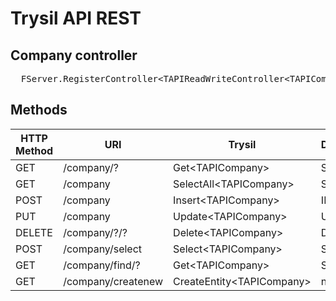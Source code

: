 # Trysil API REST

## Company controller

<pre>
  FServer.RegisterController&lt;TAPIReadWriteController&lt;TAPICompany&gt;&gt;('/company');
</pre>

## Methods

|HTTP Method|URI|Trysil|Database|LazyEntity|LazyList|
|-|-|-|-|-|-|
|GET|/company/?|Get&lt;TAPICompany&gt;|SELECT|Yes|Yes|
|GET|/company|SelectAll&lt;TAPICompany&gt;|SELECT|Yes|No|
|POST|/company|Insert&lt;TAPICompany&gt;|INSERT|||
|PUT|/company|Update&lt;TAPICompany&gt;|UPDATE|||
|DELETE|/company/?/?|Delete&lt;TAPICompany&gt;|DELETE|||
|POST|/company/select|Select&lt;TAPICompany&gt;|SELECT|Yes|No|
|GET|/company/find/?|Get&lt;TAPICompany&gt;|SELECT|No|No|
|GET|/company/createnew|CreateEntity&lt;TAPICompany&gt;|none|||
